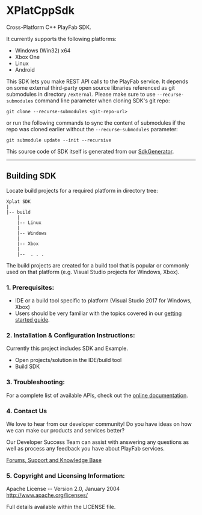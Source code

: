 # XPlatCppSdk
Cross-Platform C++ PlayFab SDK.

It currently supports the following platforms:
- Windows (Win32) x64
- Xbox One
- Linux
- Android

This SDK lets you make REST API calls to the PlayFab service. It depends on some external third-party open source libraries referenced as git submodules in directory `/external`. Please make sure to use `--recurse-submodules` command line parameter when cloning SDK's git repo:
```
git clone --recurse-submodules <git-repo-url>
```
or run the following commands to sync the content of submodules if the repo was cloned earlier without the `--recurse-submodules` parameter:

```
git submodule update --init --recursive
```
This source code of SDK itself is generated from our [SdkGenerator](https://github.com/PlayFab/SdkGenerator).

---
## Building SDK
Locate build projects for a required platform in directory tree:
```
Xplat SDK
|
|-- build
    |
    |-- Linux
    |
    |-- Windows
    |
    |-- Xbox
    |
    |--  . . .
```
The build projects are created for a build tool that is popular or commonly used on that platform (e.g. Visual Studio projects for Windows, Xbox).

### 1. Prerequisites:

* IDE or a build tool specific to platform (Visual Studio 2017 for Windows, Xbox)
* Users should be very familiar with the topics covered in our [getting started guide](https://api.playfab.com/docs/general-getting-started).

### 2. Installation & Configuration Instructions:

Currently this project includes SDK and Example.

* Open projects/solution in the IDE/build tool
* Build SDK

### 3. Troubleshooting:

For a complete list of available APIs, check out the [online documentation](http://api.playfab.com/Documentation/).

### 4. Contact Us
We love to hear from our developer community!
Do you have ideas on how we can make our products and services better?

Our Developer Success Team can assist with answering any questions as well as process any feedback you have about PlayFab services.

[Forums, Support and Knowledge Base](https://community.playfab.com/index.html)

### 5. Copyright and Licensing Information:

Apache License --
  Version 2.0, January 2004
  http://www.apache.org/licenses/

  Full details available within the LICENSE file.
